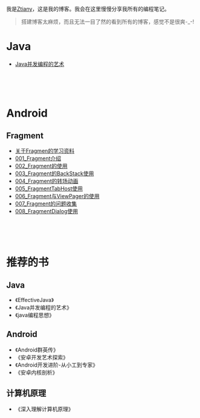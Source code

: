 我是[Ztiany](http://weibo.com/u/1854760051?refer_flag=1005055010_&is_all=1)，这是我的博客。我会在这里慢慢分享我所有的编程笔记。

>搭建博客太麻烦，而且无法一目了然的看到所有的博客，感觉不是很爽-_-!

# Java

- [Java并发编程的艺术](Java/Java并发编程的艺术)

<br/><br/><br/>



# Android

## Fragment
- [关于Fragmen的学习资料](Android/Fragment/关于Fragment的学习资料.md)
- [001_Fragment介绍](Android/Fragment/001_Fragment介绍.md)
- [002_Fragment的使用](Android/Fragment/002_Fragment的使用.md)
- [003_Fragment的BackStack使用](Android/Fragment/003_Fragment的BackStack使用.md)
- [004_Fragment的转场动画](Android/Fragment/004_Fragment的转场动画.md)
- [005_FragmentTabHost使用](Android/Fragment/005_FragmentTabHost使用.md)
- [006_Fragment与ViewPager的使用](Android/Fragment/006_Fragment与ViewPager的使用.md)
- [007_Fragment的问题收集](Android/Fragment/007_Fragment问题收集.md)
- [008_FragmentDialog使用](Android/Fragment/008_FragmentDialog使用.md)






<br/><br/><br/>



# 推荐的书

## Java
- 《EffectiveJava》
- 《Java并发编程的艺术》
- 《java编程思想》


## Android

- 《Android群英传》
- 《安卓开发艺术探索》
- 《Android开发进阶-从小工到专家》
- 《安卓内核剖析》

## 计算机原理

- 《深入理解计算机原理》
